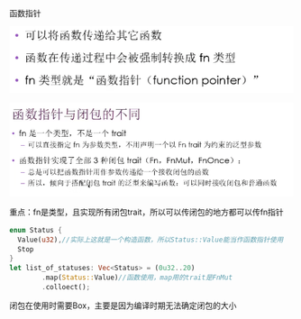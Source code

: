 函数指针

![image-20241218184023108](assets/image-20241218184023108.png)

![image-20241218184136765](assets/image-20241218184136765.png)

重点：fn是类型，且实现所有闭包trait，所以可以传闭包的地方都可以传fn指针

```rust
enum Status {
  Value(u32),//实际上这就是一个构造函数，所以Status::Value能当作函数指针使用
  Stop
}
let list_of_statuses: Vec<Status> = (0u32..20)
		.map(Status::Value)//函数使用，map用的trait是FnMut
		.colloect();
```

闭包在使用时需要Box，主要是因为编译时期无法确定闭包的大小


